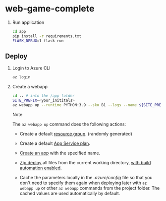 # web-game-complete

1. Run application

    ```sh
    cd app
    pip install -r requirements.txt
    FLASK_DEBUG=1 flask run
    ```

## Deploy

1. Login to Azure CLI

    ```sh
    az login
    ```

2. Create a webapp

    ```sh
    cd .. # into the /app folder
    SITE_PREFIX=<your_inititals>
    az webapp up --runtime PYTHON:3.9 --sku B1 --logs --name ${SITE_PREFIX}-sjf-gamesite
    ```

    > [!NOTE]
    > The `az webapp up` command does the following actions:
    >
    >- Create a default [resource group](/cli/azure/group#az-group-create). (randomly generated)
    >
    >- Create a default [App Service plan](/cli/azure/appservice/plan#az-appservice-plan-create).
    >
    >- [Create an app](/cli/azure/webapp#az-webapp-create) with the specified name.
    >
    >- [Zip deploy](../articles/app-service/deploy-zip.md#deploy-a-zip-package) all files from the current working directory, [with build automation enabled](../articles/app-service/deploy-zip.md#enable-build-automation-for-zip-deploy).
    >
    >- Cache the parameters locally in the *.azure/config* file so that you don't need to specify them again when deploying later with `az webapp up` or other `az webapp` commands from the project folder. The cached values are used automatically by default.
    >